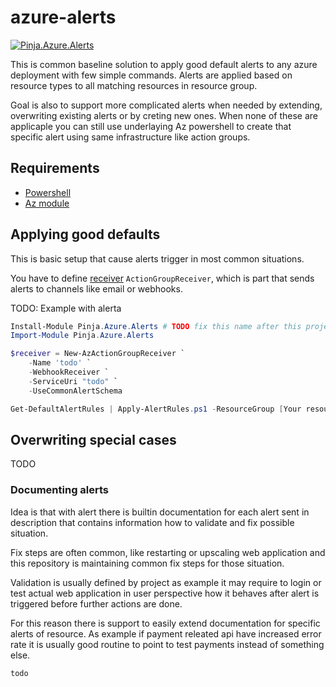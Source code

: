 # azure-alerts

[![Pinja.Azure.Alerts](https://img.shields.io/powershellgallery/v/Pinja.Azure.Alerts.svg?style=flat-square&label=Pinja.Azure.Alerts)](https://www.powershellgallery.com/packages/Pinja.Azure.Alerts/)

This is common baseline solution to apply good default alerts to any azure deployment with few simple commands. Alerts are applied based on resource types to all matching resources in resource group.

Goal is also to support more complicated alerts when needed by extending, overwriting existing alerts or by creting new ones. When none of these are applicaple you can still
use underlaying Az powershell to create that specific alert using same infrastructure like action groups.

## Requirements

- [Powershell](https://github.com/PowerShell/PowerShell)
- [Az module](https://github.com/Azure/azure-powershell)

## Applying good defaults

This is basic setup that cause alerts trigger in most common situations.

You have to define [receiver](https://docs.microsoft.com/en-us/powershell/module/az.monitor/new-azactiongroupreceiver) `ActionGroupReceiver`, which is part that sends alerts to channels like email or webhooks.

TODO: Example with alerta

```powershell
Install-Module Pinja.Azure.Alerts # TODO fix this name after this project is deployed to oneget.
Import-Module Pinja.Azure.Alerts

$receiver = New-AzActionGroupReceiver `
    -Name 'todo' `
    -WebhookReceiver `
    -ServiceUri "todo" `
    -UseCommonAlertSchema

Get-DefaultAlertRules | Apply-AlertRules.ps1 -ResourceGroup [Your resource group] -ActionGroupReceiver $hook
```

## Overwriting special cases

TODO

### Documenting alerts

Idea is that with alert there is builtin documentation for each alert sent in description that contains information how to
validate and fix possible situation.

Fix steps are often common, like restarting or upscaling web application and this repository is maintaining common fix steps
for those situation.

Validation is usually defined by project as example it may require to login or test actual web application in user perspective
how it behaves after alert is triggered before further actions are done.

For this reason there is support to easily extend documentation for specific alerts of resource. As example if payment releated
api have increased error rate it is usually good routine to point to test payments instead of something else.

```powerhell
todo
```
